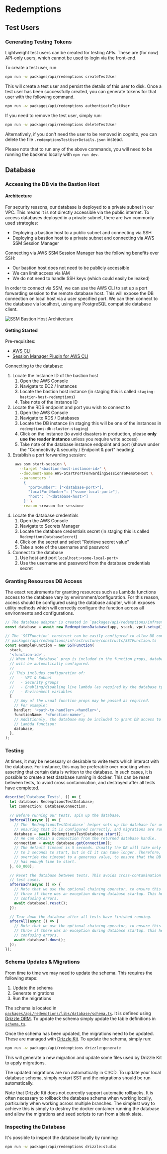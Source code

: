 # Redemptions

## Test Users

### Generating Testing Tokens

Lightweight test users can be created for testing APIs. These are (for now) API-only users, which cannot be used to login via the front-end.

To create a test user, run:

```sh
npm run -w packages/api/redemptions createTestUser
```

This will create a test user and persist the details of this user to disk. Once a test user has been successfully created, you can generate tokens for that user with the following command.

```sh
npm run -w packages/api/redemptions authenticateTestUser
```

If you need to remove the test user, simply run:

```sh
npm run -w packages/api/redemptions deleteTestUser
```

Alternatively, if you don't need the user to be removed in cognito, you can delete the file `.redemptionsTestUserDetails.json` instead.

Please note that to run any of the above commands, you will need to be running the backend locally with `npm run dev`.

## Database

### Accessing the DB via the Bastion Host

#### Architecture

For security reasons, our database is deployed to a private subnet in our VPC. This means it is not directly accessible via the public internet. To access databases deployed in a private subnet, there are two commonly used strategies:

- Deploying a bastion host to a public subnet and connecting via SSH
- Deploying a bastion host to a private subnet and connecting via AWS SSM Session Manager

Connecting via AWS SSM Session Manager has the following benefits over SSH:

- Our bastion host does not need to be publicly accessible
- We can limit access via IAM
- We do not need to handle SSH keys (which could easily be leaked)

In order to connect via SSM, we can use the AWS CLI to set up a port forwarding session to the remote database host. This will expose the DB connection on local host via a user specified port. We can then connect to the database via localhost, using any PostgreSQL compatible database client.

![SSM Bastion Host Architecture](./.assets/SSM-bastion-host-architecture.png)

#### Getting Started

Pre-requisites:

- [AWS CLI](https://aws.amazon.com/cli/)
- [Session Manager Plugin for AWS CLI](https://docs.aws.amazon.com/systems-manager/latest/userguide/session-manager-working-with-install-plugin.html)

Connecting to the database:

1. Locate the Instance ID of the bastion host
   1. Open the AWS Console
   2. Navigate to EC2 / Instances
   3. Locate the bastion host instance (in staging this is called `staging-bastion-host-redemptions`)
   4. Take note of the Instance ID
2. Locate the RDS endpoint and port you wish to connect to
   1. Open the AWS Console
   2. Navigate to RDS / Databases
   3. Locate the DB instance (in staging this will be one of the instances in `redemptions-db-cluster-staging`)
   4. Click on the instance (to avoid disasters in production, please **only use the reader instance** unless you require write access)
   5. Take note of the database instance endpoint and port (shown under the "Connectivity & security / Endpoint & port" heading)
3. Establish a port forwarding session:
   ```sh
    aws ssm start-session \
      --target "<bastion-host-instance-id>" \
      --document-name AWS-StartPortForwardingSessionToRemoteHost \
      --parameters '
        {
          "portNumber": ["<database-port>"],
          "localPortNumber": ["<some-local-port>"],
          "host": ["<database-host>"]
        }' \
      --reason <reason-for-session>
   ```
4. Locate the database credentials
   1. Open the AWS Console
   2. Navigate to Secrets Manager
   3. Locate the database credentials secret (in staging this is called `RedemptionsDatabaseSecret`)
   4. Click on the secret and select "Retrieve secret value"
   5. Take a note of the username and password
5. Connect to the database
   1. Use host and port `localhost:<some-local-port>`
   2. Use the username and password from the database credentials secret

### Granting Resources DB Access

The exact requirements for granting resources such as Lambda functions access to the database vary by environment/configuration. For this reason, access should be configured using the database adapter, which exposes utility methods which will correctly configure the function across all environments and configurations.

```ts
// The database adapter is created in `packages/api/redemptions/infrastructure/stack.ts`.
const database = await new RedemptionsDatabase(app, stack, vpc).setup();

// The `SSTFunction` construct can be easily configured to allow DB connections.
// packages/api/redemptions/infrastructure/constructs/SSTFunction.ts
const exampleFunction = new SSTFunction(
  stack,
  '<function-id>',
  // When the `database` prop is included in the function props, database access
  // will be automatically configured.
  //
  // This includes configuration of:
  //   - VPC & Subnet
  //   - Security groups
  //   - Enabling/disabling live lambda (as required by the database type)
  //   - Environment variables
  {
    // Any of the usual function props may be passed as required.
    // For example:
    handler: '<path-to-handler>.<handler>',
    functionName: '<function-name>',
    // Additionaly, the database may be included to grant DB access to the
    // Lambda function:
    database,
  },
);
```

### Testing

At times, it may be necessary or desirable to write tests which interact with the database. For instance, this may be preferable over mocking when asserting that certain data is written to the database. In such cases, it is possible to create a test database running in docker. This can be reset between tests, to avoid cross contamination, and destroyed after all tests have completed.

```ts
describe('Database Tests', () => {
  let database: RedemptionsTestDatabase;
  let connection: DatabaseConnection;

  // Before running our tests, spin up the database.
  beforeAll(async () => {
    // The `RedemptionsTestDatabase` helper sets up the database for us,
    // ensuring that it is configured correctly, and migrations are run.
    database = await RedemptionsTestDatabase.start();
    // We can obtain a connection from the returned database handle.
    connection = await database.getConnection();
    // The default timeout is 5 seconds. Usually the DB will take only around 2
    // to 3 seconds to start, but in CI it can take longer. Therefore, we
    // override the timeout to a generous value, to ensure that the DB always
    // has enough time to start.
  }, 60_000);

  // Reset the database between tests. This avoids cross-contamination between
  // test cases.
  afterEach(async () => {
    // Note that we use the optional chaining operator, to ensure this doesn't
    // throw if there was an exception during database startup. This help avoid
    // confusing errors.
    await database?.reset();
  });

  // Tear down the database after all tests have finished running.
  afterAll(async () => {
    // Note that we use the optional chaining operator, to ensure this doesn't
    // throw if there was an exception during database startup. This help avoid
    // confusing errors.
    await database?.down();
  });
});
```

### Schema Updates & Migrations

From time to time we may need to update the schema. This requires the following steps:

1. Update the schema
2. Generate migrations
3. Run the migrations

The schema is located in [`packages/api/redemptions/libs/database/schema.ts`](src/database/schema.ts). It is defined using [Drizzle ORM](https://orm.drizzle.team/). To update the schema simply update the table definitions in [`schema.ts`](src/database/schema.ts).

Once the schema has been updated, the migrations need to be updated. These are managed with [Drizzle Kit](https://orm.drizzle.team/kit-docs/overview). To update the schema, simply run:

```sh
npm run -w packages/api/redemptions drizzle:generate
```

This will generate a new migration and update some files used by Drizzle Kit to apply migrations.

The updated migrations are run automatically in CI/CD. To update your local database schema, simply restart SST and the migrations should be run automatically.

Note that Drizzle Kit does not currently support automatic rollbacks. It is often necessary to rollback the database schema when working locally, particularly when working across multiple branches. The simplest way to achieve this is simply to destroy the docker container running the database and allow the migrations and seed scripts to run from a blank slate.

### Inspecting the Database

It's possible to inspect the database locally by running:

```sh
npm run -w packages/api/redemptions drizzle:studio
```
